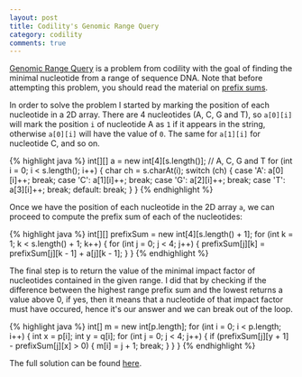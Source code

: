 ```yaml
---
layout: post
title: Codility's Genomic Range Query
category: codility
comments: true
---
```


[Genomic Range Query](https://codility.com/demo/take-sample-test/genomic_range_query) is a problem from codility with the goal of finding the minimal nucleotide from a range of sequence DNA. Note that before attempting this problem, you should read the material on [prefix sums](https://codility.com/media/train/3-PrefixSums.pdf).

In order to solve the problem I started by marking the position of each nucleotide in a 2D array. There are 4 nucleotides (A, C, G and T), so `a[0][i]` will mark the position `i` of nucleotide A as `1` if it appears in the string, otherwise `a[0][i]` will have the value of `0`. The same for `a[1][i]` for nucleotide C, and so on.

{% highlight java %}
int[][] a = new int[4][s.length()]; // A, C, G and T
for (int i = 0; i < s.length(); i++) {
    char ch = s.charAt(i);
    switch (ch) {
    case 'A':
        a[0][i]++;
        break;
    case 'C':
        a[1][i]++;
        break;
    case 'G':
        a[2][i]++;
        break;
    case 'T':
        a[3][i]++;
        break;
    default:
        break;
    }
}
{% endhighlight %}

Once we have the position of each nucleotide in the 2D array `a`, we can proceed to compute the prefix sum of each of the nucleotides:

{% highlight java %}
int[][] prefixSum = new int[4][s.length() + 1];
for (int k = 1; k < s.length() + 1; k++) {
    for (int j = 0; j < 4; j++) {
        prefixSum[j][k] = prefixSum[j][k - 1] + a[j][k - 1];
    }
}
{% endhighlight %}

The final step is to return the value of the minimal impact factor of nucleotides contained in the given range. I did that by checking if the difference between the highest range prefix sum and the lowest returns a value above 0, if yes, then it means that a nucleotide of that impact factor must have occured, hence it's our answer and we can break out of the loop.

{% highlight java %}
int[] m = new int[p.length];
for (int i = 0; i < p.length; i++) {
    int x = p[i];
    int y = q[i];
    for (int j = 0; j < 4; j++) {
        if (prefixSum[j][y + 1] - prefixSum[j][x] > 0) {
            m[i] = j + 1;
            break;
        }
    }
}
{% endhighlight %}

The full solution can be found [here](https://github.com/luisramalho/codility/blob/master/L009GenomicRangeQuery.java).
